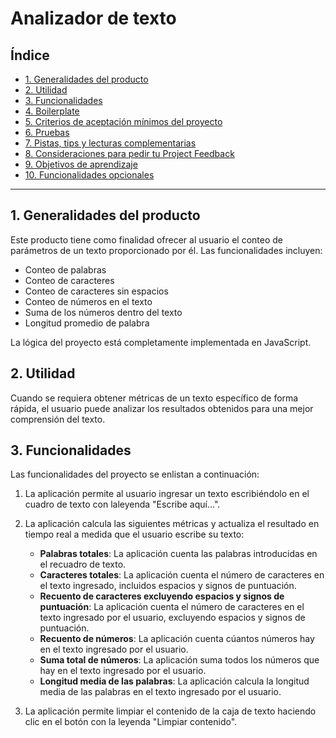 # Analizador de texto

## Índice

* [1. Generalidades del producto](#1-generalidades-del-producto)
* [2. Utilidad](#2-utilidad)
* [3. Funcionalidades](#3-funcionalidades)
* [4. Boilerplate](#4-boilerplate)
* [5. Criterios de aceptación mínimos del proyecto](#5-criterios-de-aceptación-mínimos-del-proyecto)
* [6. Pruebas](#6-pruebas)
* [7. Pistas, tips y lecturas complementarias](#7-pistas-tips-y-lecturas-complementarias)
* [8. Consideraciones para pedir tu Project Feedback](#8-consideraciones-para-pedir-tu-project-feedback)
* [9. Objetivos de aprendizaje](#9-objetivos-de-aprendizaje)
* [10. Funcionalidades opcionales](#10-funcionalidades-opcionales)

***

## 1. Generalidades del producto

Este producto tiene como finalidad ofrecer al usuario el conteo de parámetros de un texto proporcionado por él. Las funcionalidades incluyen:
* Conteo de palabras
* Conteo de caracteres
* Conteo de caracteres sin espacios
* Conteo de números en el texto
* Suma de los números dentro del texto
* Longitud promedio de palabra

La lógica del proyecto está completamente implementada en JavaScript.

## 2. Utilidad

Cuando se requiera obtener métricas de un texto específico de forma rápida, el usuario puede analizar los resultados obtenidos para una  mejor comprensión del texto.


## 3. Funcionalidades

Las funcionalidades del proyecto se enlistan a continuación:

1. La aplicación permite al usuario ingresar un texto escribiéndolo
en el cuadro de texto con laleyenda "Escribe aquí...".

2. La aplicación calcula las siguientes métricas y actualiza el
resultado en tiempo real a medida que el usuario escribe su texto:

    - **Palabras totales**: La aplicación cuenta las palabras introducidas en el recuadro de texto. 
    - **Caracteres totales**: La aplicación cuenta el número de
    caracteres en el texto ingresado, incluidos espacios y signos de
    puntuación.
    - **Recuento de caracteres excluyendo espacios y signos de puntuación**:
    La aplicación cuenta el número de caracteres en el texto ingresado por el usuario, excluyendo espacios y signos de puntuación.
    - **Recuento de números**: La aplicación cuenta cúantos números hay en
    el texto ingresado por el usuario.
    - **Suma total de números**: La aplicación suma todos los números que
    hay en el texto ingresado por el usuario.
    - **Longitud media de las palabras**: La aplicación calcula la
    longitud media de las palabras en el texto ingresado por el usuario.

3. La aplicación permite limpiar el contenido de la caja de texto haciendo
clic en el botón con la leyenda "Limpiar contenido".